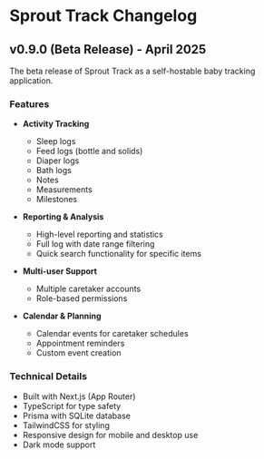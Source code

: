 # Sprout Track Changelog

## v0.9.0 (Beta Release) - April 2025

The beta release of Sprout Track as a self-hostable baby tracking application.

### Features

- **Activity Tracking**
  - Sleep logs
  - Feed logs (bottle and solids)
  - Diaper logs
  - Bath logs
  - Notes
  - Measurements
  - Milestones

- **Reporting & Analysis**
  - High-level reporting and statistics
  - Full log with date range filtering
  - Quick search functionality for specific items

- **Multi-user Support**
  - Multiple caretaker accounts
  - Role-based permissions

- **Calendar & Planning**
  - Calendar events for caretaker schedules
  - Appointment reminders
  - Custom event creation

### Technical Details

- Built with Next.js (App Router)
- TypeScript for type safety
- Prisma with SQLite database
- TailwindCSS for styling
- Responsive design for mobile and desktop use
- Dark mode support

